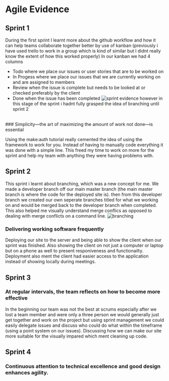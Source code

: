 
# Agile Evidence
## Sprint 1
During the first sprint I learnt more about the github workflow and how it can help teams collaborate together better by use of kanban (previously i have used trello to work in a group which is kind of similar but I didnt really know the extent of how this worked properly)
In our kanban we had 4 columns 
- Todo where we place our issues or user stories that are to be worked on
- In Progess where we place our issues that we are currently working on and are assigned to members 
- Review when the issue is complete but needs to be looked at or checked preferably by the client 
- Done when the issue has been completed 
![sprint evidence](https://i.ibb.co/wy3HSNn/sprint-evidence.jpg)
however in this stage of the sprint i hadnt fully grasped the idea of branching until sprint 2
<br>
### Simplicity—the art of maximizing the amount of work not done—is essential

Using the make:auth tutorial really cemented the idea of using the framework to work for you. 
Instead of having to manually code everything it was done with a simple line. This freed my time to work on more for the sprint and help my team with anything they were having problems with.


## Sprint 2
This sprint i learnt about branching, which was a new concept for me. We made a developer branch off our main master branch (the main master branch is where the code for the deployed site is). then from this developer branch we created our own seperate branches titled for what we working on and would be merged back to the developer branch when completed. This also helped me visually understand merge conflics as opposed to dealing with merge conflicts on a command line. 
![branching](https://ibb.co/ZY4Xr4C)
  
### Delivering working software frequently 
  
Deploying our site to the server and being able to show the client when our sprint was finished. Also showing the client on not just a computer or laptop but on a phone as well to present responiveness and functionailty. Deployment also ment the client had easier access to the application instead of showing locally during meetings. 

## Sprint 3
### At regular intervals, the team reflects on how to become more effective
In the beginning our team was not the best at scrums especially after we lost a team member and were only a three person we would generally just get together and work on the project but using sprint management we could easily delegate issues and discuss who could do what within the timeframe (using a point system on our issues). Discussing how we can make our site more suitable for the visually impared which ment cleaning up code.

## Sprint 4
### Continuous attention to technical excellence and good design enhances agility.
